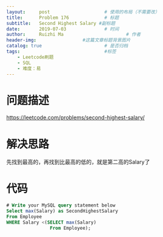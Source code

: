```yaml
---
layout:     post   				    # 使用的布局（不需要改）
title:      Problem 176				# 标题 
subtitle:   Second Highest Salary #副标题
date:       2019-07-03				# 时间
author:     Ruizhi Ma 						# 作者
header-img:              	#这篇文章标题背景图片
catalog: true 						# 是否归档
tags:								#标签
    - Leetcode刷题
    - SQL
    - 难度：易
---
```

# 问题描述
https://leetcode.com/problems/second-highest-salary/

# 解决思路
先找到最高的，再找到比最高的低的，就是第二高的Salary了

# 代码
```SQL
# Write your MySQL query statement below
Select max(Salary) as SecondHighestSalary
From Employee
WHERE Salary <(SELECT max(Salary)
                From Employee);
```